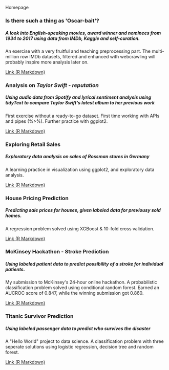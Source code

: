 Homepage

### **Is there such a thing as 'Oscar-bait'?**
##### A look into English-speaking movies, award winner and nominees from 1934 to 2017 using data from IMDb, Kaggle and self-curation.
An exercise with a very fruitful and teaching preprocessing part. The multi-million row IMDb datasets, filtered and enhanced with webcrawling will probably inspire more analysis later on.

[Link (R Markdown)](https://github.com/yildirimgoks/analyticsportfolio/blob/master/proper_imdb_notebook_3.md)

### **Analysis on *Taylor Swift - reputation***
##### Using audio data from Spotify and lyrical sentiment analysis using *tidyText* to compare Taylor Swift's latest album to her previous work
First exercise without a ready-to-go dataset. First time working with APIs and pipes (%>%). Further practice with ggplot2.

[Link (R Markdown)](https://github.com/yildirimgoks/analyticsportfolio/blob/master/Taylor_Swift.md)

### **Exploring Retail Sales**
##### Exploratory data analysis on sales of Rossman stores in Germany
A learning practice in visualization using ggplot2, and exploratory data analysis.

[Link (R Markdown)](https://github.com/yildirimgoks/analyticsportfolio/blob/master/Retail_Prediction_RMD.md)

### **House Pricing Prediction**
##### Predicting sale prices for houses, given labeled data for previousy sold homes.
A regression problem solved using XGBoost & 10-fold cross validation.

[Link (R Markdown)](https://github.com/yildirimgoks/analyticsportfolio/blob/master/house_pricing.md)

### **McKinsey Hackathon - Stroke Prediction**
##### Using labeled patient data to predict possibility of a stroke for individual patients.
My submission to McKinsey's 24-hour online hackathon. A probabilistic classification problem solved using conditional random forest. Earned an AUCROC score of 0.847, while the winning submission got 0.860.

[Link (R Markdown)](https://github.com/yildirimgoks/analyticsportfolio/blob/master/mckinsey_healthcare.md)


### **Titanic Survivor Prediction**
##### Using labeled passenger data to predict who survives the disaster 

A "Hello World" project to data science. A classification problem with three seperate solutions using logistic regression, decision tree and random forest.

[Link (R Markdown)](https://github.com/yildirimgoks/analyticsportfolio/blob/master/titanic.md)
